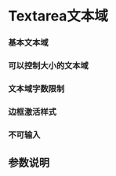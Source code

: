 
<script setup>
import demo1 from "./demo1.vue";
import demo2 from "./demo2.vue";
import demo3 from "./demo3.vue";
import demo4 from "./demo4.vue";
import demo5 from "./demo5.vue";
import PreView from "../../../src/components/PreView.vue"
</script>

# Textarea文本域

### 基本文本域
<demo1/>

<PreView compath="textarea" demopath="demo1"></PreView>

### 可以控制大小的文本域

<demo2/>

<PreView compath="textarea" demopath="demo2"></PreView>

### 文本域字数限制

<demo3/>

<PreView compath="textarea" demopath="demo3"></PreView>

### 边框激活样式

<demo4/>

<PreView compath="textarea" demopath="demo4"></PreView>

### 不可输入

<demo5/>

<PreView compath="textarea" demopath="demo5"></PreView>

## 参数说明
